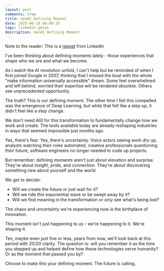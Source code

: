 ```yaml
---
layout: post
comments: true
title: GenAI Defining Moment
date: 2025-06-18 08:00:35
tags: linkedin genai
description: GenAI Defining Moment
---
```


Note to the reader: This is a [repost](https://www.linkedin.com/posts/yewjinlim_ive-been-thinking-about-defining-moments-activity-7305723154549653504-q0SU?utm_source=share&utm_medium=member_desktop&rcm=ACoAAAD4xmMBhqAf0RkmEot2NJkJA3gvq31H7Os) from LinkedIn

I've been thinking about defining moments lately - those experiences that shape who we are and what we become.

As I watch the AI revolution unfold, I can't help but be reminded of when I first joined Google in 2007, thinking that I missed the boat with the whole "make information universally accessible" dream. Some feel overwhelmed and left behind, worried their expertise will be rendered obsolete. Others see unprecedented opportunity.

The truth? This is our defining moment. The other time I felt this compelled was the emergence of Deep Learning, but while that felt like a step up, it didn't feel like a step change.

We don't need AGI for this transformation to fundamentally change how we work and create. The tools available today are already reshaping industries in ways that seemed impossible just months ago.

Yes, there's fear. Yes, there's uncertainty. Voice actors seeing work dry up, analysts watching their roles automated, creative professionals questioning their future, software engineers no longer needed to code up projects.

But remember: defining moments aren't just about elevation and surprise. They're about insight, pride, and connection. They're about discovering something new about yourself and the world.

We get to decide:

- Will we create the future or just wait for it?
- Will we ride this exponential wave or be swept away by it?
- Will we find meaning in the transformation or only see what's being lost?

The chaos and uncertainty we're experiencing now is the birthplace of innovation.

This moment isn't just happening to us - we're happening to it. We're shaping it.

Ten, maybe even just five or less, years from now, we'll look back at this period with 20/20 clarity. The question is: will you remember it as the time you stepped up and helped define how these technologies serve humanity? Or as the moment that passed you by?

Choose to make this your defining moment. The future is calling.
